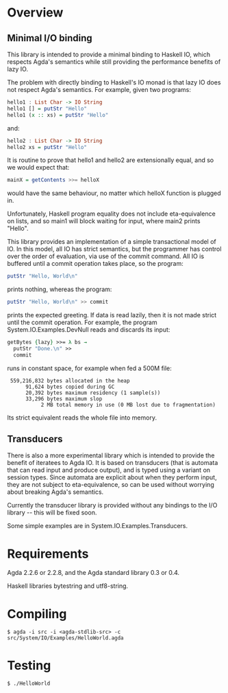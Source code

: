 Overview
========

Minimal I/O binding
-------------------

This library is intended to provide a minimal binding to Haskell IO,
which respects Agda's semantics while still providing the performance
benefits of lazy IO.

The problem with directly binding to Haskell's IO monad is that lazy
IO does not respect Agda's semantics.  For example, given two
programs:

```haskell
hello1 : List Char -> IO String
hello1 [] = putStr "Hello"
hello1 (x :: xs) = putStr "Hello"
```

and:

```haskell
hello2 : List Char -> IO String
hello2 xs = putStr "Hello"
```

It is routine to prove that hello1 and hello2 are extensionally equal,
and so we would expect that:

```haskell
mainX = getContents >>= helloX
```

would have the same behaviour, no matter which helloX function is
plugged in.

Unfortunately, Haskell program equality does not include
eta-equivalence on lists, and so main1 will block waiting for input,
where main2 prints "Hello".

This library provides an implementation of a simple transactional model
of IO.  In this model, all IO has strict semantics, but the programmer
has control over the order of evaluation, via use of the commit command.
All IO is buffered until a commit operation takes place, so the program:

```haskell
putStr "Hello, World\n"
```

prints nothing, whereas the program:

```haskell
putStr "Hello, World\n" >> commit
```

prints the expected greeting.  If data is read lazily, then it is not
made strict until the commit operation.  For example, the program
System.IO.Examples.DevNull reads and discards its input:

```agda
getBytes {lazy} >>= λ bs →
  putStr "Done.\n" >>
  commit
```

runs in constant space, for example when fed a 500M file:

     559,216,832 bytes allocated in the heap
          91,624 bytes copied during GC
          20,392 bytes maximum residency (1 sample(s))
          33,296 bytes maximum slop
               2 MB total memory in use (0 MB lost due to fragmentation)

Its strict equivalent reads the whole file into memory.

Transducers
-----------

There is also a more experimental library which is intended to provide
the benefit of iteratees to Agda IO.  It is based on transducers
(that is automata that can read input and produce output), and is
typed using a variant on session types.  Since automata are explicit
about when they perform input, they are not subject to eta-equivalence,
so can be used without worrying about breaking Agda's semantics.

Currently the transducer library is provided without any bindings
to the I/O library -- this will be fixed soon.

Some simple examples are in System.IO.Examples.Transducers.

Requirements
============

Agda 2.2.6 or 2.2.8, and the Agda standard library 0.3 or 0.4.

Haskell libraries bytestring and utf8-string.

Compiling
=========

```
$ agda -i src -i <agda-stdlib-src> -c src/System/IO/Examples/HelloWorld.agda
```

Testing
=======

```
$ ./HelloWorld
```
